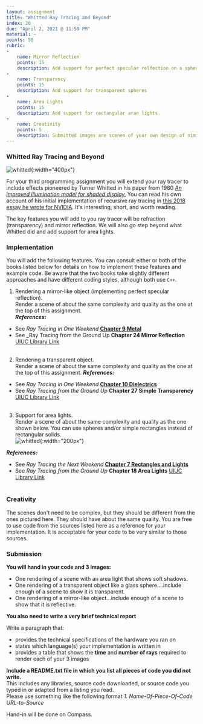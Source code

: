 ```yaml
---
layout: assignment
title: "Whitted Ray Tracing and Beyond"
index: 20
due: "April 2, 2021 @ 11:59 PM"
material: ~
points: 50
rubric:
-
    name: Mirror Reflection
    points: 15
    description: Add support for perfect specular relfection on a sphere.
-
    name: Transparency
    points: 15
    description: Add support for transparent spheres
-
    name: Area Lights
    points: 15
    description: Add support for rectangular arae lights.
-
    name: Creativity
    points: 5
    description: Submitted images are scenes of your own design of similar quality to the provided images.
---
```


### Whitted Ray Tracing and Beyond

![whitted](https://illinois-cs419.github.io/img/whitted.jpg){:width="400px"}  

For your third programming assignment you will extend your ray tracer to include effects pioneered by Turner Whitted in his paper from 1980  [*An improved illumination model for shaded display.*](https://dl.acm.org/doi/10.1145/358876.358882)  You can read his own account of his initial implementation of recursive ray tracing in [this 2018 essay he wrote for NVIDIA](https://blogs.nvidia.com/blog/2018/08/01/ray-tracing-global-illumination-turner-whitted/). It's interesting, short, and worth reading.

The key features you will add to you ray tracer will be refraction (transparency) and mirror reflection. We will also go step beyond what Whitted did and add support for area lights.

### Implementation

You will add the following features. You can consult either or both of the books listed below for details on how to implement these features and example code. Be aware that the two books take slightly different approaches and have different coding styles, although both use `C++`.

1. Rendering a mirror-like object (implementing perfect specular reflection).<br/> Render a scene of about the same complexity and quality as the one at the top of this assignment.<br/> 
  _**References:**_
  + See _Ray Tracing in One Weekend_   [**Chapter 9 Metal**](https://raytracing.github.io/books/RayTracingInOneWeekend.html#metal)
  + See _Ray Tracing from the Ground Up **Chapter 24 Mirror Reflection**  [UIUC Library Link](https://i-share-uiu.primo.exlibrisgroup.com/permalink/01CARLI_UIU/q1ojeg/alma99947038912205899)<br/><br/>

2. Rendering a transparent object.<br/> Render a scene of about the same complexity and quality as the one at the top of this assignment. 
  _**References:**_<br/> 
  + See _Ray Tracing in One Weekend_   [**Chapter 10 Dielectrics**](https://raytracing.github.io/books/RayTracingInOneWeekend.html#dielectrics)
  + See _Ray Tracing from the Ground Up_ **Chapter 27 Simple Transparency** [UIUC Library Link](https://i-share-uiu.primo.exlibrisgroup.com/permalink/01CARLI_UIU/q1ojeg/alma99947038912205899)<br/><br/>

3. Support for area lights. <br/>Render a scene of about the same complexity and quality as the one shown below. You can use spheres and/or simple rectangles instead of rectangular solids.<br/>
  ![whitted](https://illinois-cs419.github.io/img/light.PNG){:width="200px"} <br/>

  _**References:**_<br/> 
  + See _Ray Tracing the Next Weekend_  [**Chapter 7 Rectangles and Lights**](https://raytracing.github.io/books/RayTracingTheNextWeek.html#rectanglesandlights) 
  + See _Ray Tracing from the Ground Up_ **Chapter 18 Area Lights**  [UIUC Library Link](https://i-share-uiu.primo.exlibrisgroup.com/permalink/01CARLI_UIU/q1ojeg/alma99947038912205899)<br/><br/>
         
### Creativity

The scenes don't need to be complex, but they should be different from the ones pictured here. They should have about the same quality. You are free to use code from the sources listed here as a reference for your implementation. It is acceptable for your code to be very similar to those sources.

### Submission

**You will hand in your code and 3 images:**

+ One rendering of a scene with an area light that shows soft shadows.
+ One rendering of a transparent object like a glass sphere....include enough of a scene to show it is transparent.
+ One rendering of a mirror-like object...include enough of a scene to show that it is reflective.

**You also need to write a very brief technical report**

Write a paragraph that:
+ provides the technical specifications of the hardware you ran on
+ states which language(s) your implementation is written in
+ provides a table that shows the **time** and **number of rays** required to render each of your 3 images

**Include a README.txt file in which you list all pieces of code you did not write.**  
This includes any libraries, source code downloaded, or source code you typed in or adapted from a listing you read.  
Please use something like the following format _1. Name-Of-Piece-Of-Code URL-to-Source_ 

Hand-in will be done on Compass.
